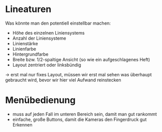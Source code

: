 # Lineaturen

Was könnte man den potentiell einstellbar machen:

- Höhe des einzelnen Liniensystems
- Anzahl der Liniensysteme
- Linienstärke
- Linienfarbe
- Hintergrundfarbe
- Breite bzw. 1/2-spaltige Ansicht (so wie ein aufgeschlagenes Heft)
- Layout zentriert oder linksbündig

-> erst mal nur fixes Layout, müssen wir erst mal sehen was überhaupt
   gebraucht wird, bevor wir hier viel Aufwand reinstecken

# Menübedienung

- muss auf jeden Fall im unteren Bereich sein, damit man gut rankommt
- einfache, große Buttons, damit die Kameras den Fingerdruck gut Erkennen
